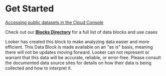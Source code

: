 # Get Started

[Accessing public datasets in the Cloud Console](https://cloud.google.com/bigquery/public-data)

Check out our [**Blocks Directory**](https://looker.com/platform/blocks/directory#data) for a full list of data blocks and use cases

Looker has created this block to make analyzing data easier and more efficient. This Data Block is made available on an "as is" basis, meaning there will not be updates moving forward. Looker can not represent or warrant that this data will be accurate, reliable, or error-free. Please consult the documented data source sites for details on how their data is being collected and how to interpret it.

